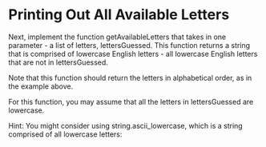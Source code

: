 # Printing Out All Available Letters

Next, implement the function getAvailableLetters that takes in one parameter - a list of letters, lettersGuessed. This function returns a string that is comprised of lowercase English letters - all lowercase English letters that are not in lettersGuessed.

Note that this function should return the letters in alphabetical order, as in the example above.

For this function, you may assume that all the letters in lettersGuessed are lowercase.

Hint: You might consider using string.ascii_lowercase, which is a string comprised of all lowercase letters: